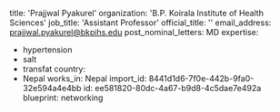 title: 'Prajjwal Pyakurel'
organization: 'B.P. Koirala Institute of Health Sciences'
job_title: 'Assistant Professor'
official_title: ''
email_address: prajjwal.pyakurel@bkpihs.edu
post_nominal_letters: MD
expertise:
  - hypertension
  - salt
  - transfat
country:
  - Nepal
works_in: Nepal
import_id: 8441d1d6-7f0e-442b-9fa0-32e594a4e4bb
id: ee581820-80dc-4a67-b9d8-4c5dae7e492a
blueprint: networking
